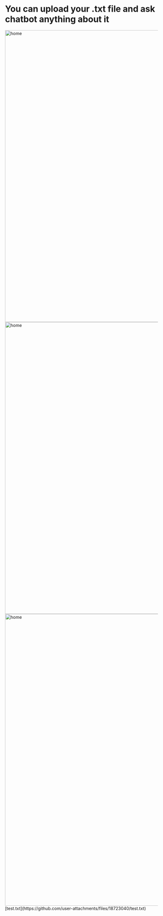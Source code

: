 # You can upload your .txt file and ask chatbot anything about it
<img width="960" alt="home" src="https://github.com/user-attachments/assets/3b0ceb72-584b-459e-9118-595a9758e84e" />
<img width="960" alt="home" src="https://github.com/user-attachments/assets/3d40c514-3e7f-4b35-a5a6-cbfc71805e14" />
<img width="960" alt="home" src="https://github.com/user-attachments/assets/c6221710-3022-4f10-b0d9-b7c71a0fec4c" />
[test.txt](https://github.com/user-attachments/files/18723040/test.txt)
